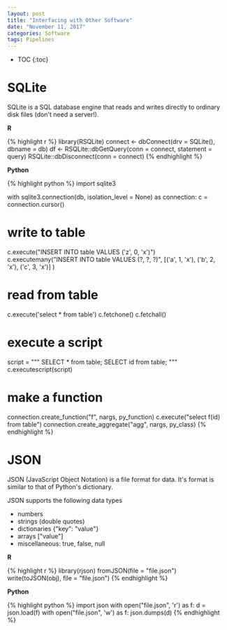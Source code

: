 ```yaml
---
layout: post
title: "Interfacing with Other Software"
date: "November 11, 2017"
categories: Software
tags: Pipelines
---
```


* TOC
{:toc}



# SQLite

SQLite is a SQL database engine that reads and writes directly to ordinary disk files (don't need a server!).

**R**

{% highlight r %}
library(RSQLite)
connect <- dbConnect(drv = SQLite(), dbname = db)
df <- RSQLite::dbGetQuery(conn = connect, statement = query)
RSQLite::dbDisconnect(conn = connect)
{% endhighlight %}

**Python**

{% highlight python %}
import sqlite3

with sqlite3.connection(db, isolation_level = None) as connection:
  c = connection.cursor()
  
  # write to table
  c.execute("INSERT INTO table VALUES ('z', 0, 'x')")
  c.executemany("INSERT INTO table VALUES (?, ?, ?)", 
    [('a', 1, 'x'), 
    ('b', 2, 'x'),
    ('c', 3, 'x')]
  )

  # read from table
  c.execute('select * from table')
  c.fetchone()
  c.fetchall()

  # execute a script
  script = """
  SELECT * from table;
  SELECT id from table;
  """
  c.executescript(script)
  
  # make a function
  connection.create_function("f", nargs, py_function)
  c.execute("select f(id) from table")
  connection.create_aggregate("agg", nargs, py_class)
{% endhighlight %}


# JSON

JSON (JavaScript Object Notation) is a file format for data. It's format is similar to that of Python's dictionary. 

JSON supports the following data types

* numbers
* strings (double quotes)
* dictionaries {"key": "value"}
* arrays ["value"]
* miscellaneous: true, false, null

**R**

{% highlight r %}
library(rjson)
fromJSON(file = "file.json")
write(toJSON(obj), file = "file.json")
{% endhighlight %}

**Python**

{% highlight python %}
import json
with open("file.json", 'r') as f:
  d = json.load(f)
with open("file.json", 'w') as f:
  json.dumps(d)
{% endhighlight %}

